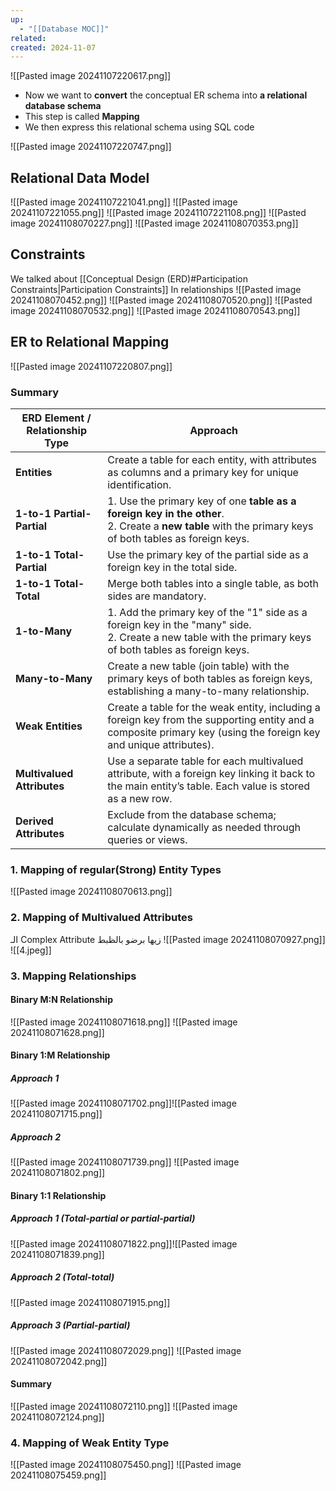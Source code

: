 ```yaml
---
up:
  - "[[Database MOC]]"
related: 
created: 2024-11-07
---
```

![[Pasted image 20241107220617.png]]
- Now we want to **convert** the conceptual ER schema into **a relational database schema**
- This step is called **Mapping**
- We then express this relational schema using SQL code

![[Pasted image 20241107220747.png]]
## Relational Data Model
![[Pasted image 20241107221041.png]]
![[Pasted image 20241107221055.png]]
![[Pasted image 20241107221108.png]]
![[Pasted image 20241108070227.png]]
![[Pasted image 20241108070353.png]]
## Constraints
We talked about [[Conceptual Design (ERD)#Participation Constraints|Participation Constraints]] In relationships
![[Pasted image 20241108070452.png]]
![[Pasted image 20241108070520.png]]
![[Pasted image 20241108070532.png]]
![[Pasted image 20241108070543.png]]

## ER to Relational Mapping
![[Pasted image 20241107220807.png]]
### **Summary**


| ERD Element / Relationship Type | Approach                                                                                                                                                          |
| ------------------------------- | ----------------------------------------------------------------------------------------------------------------------------------------------------------------- |
| **Entities**                    | Create a table for each entity, with attributes as columns and a primary key for unique identification.                                                           |
| **1-to-1 Partial-Partial**      | 1. Use the primary key of one **table** **as a foreign key in the other**.<br> 2. Create a **new table** with the primary keys of both tables as foreign keys.    |
| **1-to-1 Total-Partial**        | Use the primary key of the partial side as a foreign key in the total side.                                                                                       |
| **1-to-1 Total-Total**          | Merge both tables into a single table, as both sides are mandatory.                                                                                               |
| **1-to-Many**                   | 1. Add the primary key of the "1" side as a foreign key in the "many" side.<br> 2. Create a new table with the primary keys of both tables as foreign keys.       |
| **Many-to-Many**                | Create a new table (join table) with the primary keys of both tables as foreign keys, establishing a many-to-many relationship.                                   |
| **Weak Entities**               | Create a table for the weak entity, including a foreign key from the supporting entity and a composite primary key (using the foreign key and unique attributes). |
| **Multivalued Attributes**      | Use a separate table for each multivalued attribute, with a foreign key linking it back to the main entity’s table. Each value is stored as a new row.            |
| **Derived Attributes**          | Exclude from the database schema; calculate dynamically as needed through queries or views.                                                                       |

### 1. Mapping of regular(Strong) Entity Types
![[Pasted image 20241108070613.png]]
### 2. Mapping of Multivalued Attributes
الـ Complex Attribute زيها برضو بالظبط
![[Pasted image 20241108070927.png]]
![[4.jpeg]]
### 3. Mapping Relationships
#### Binary M:N Relationship
![[Pasted image 20241108071618.png]]
![[Pasted image 20241108071628.png]]
#### Binary 1:M Relationship
##### Approach 1
![[Pasted image 20241108071702.png]]![[Pasted image 20241108071715.png]]
##### Approach 2
![[Pasted image 20241108071739.png]]
![[Pasted image 20241108071802.png]]
#### Binary 1:1 Relationship
##### Approach 1 (Total-partial or partial-partial)
![[Pasted image 20241108071822.png]]![[Pasted image 20241108071839.png]]
##### Approach 2 (Total-total)
![[Pasted image 20241108071915.png]]
##### Approach 3 (Partial-partial)
![[Pasted image 20241108072029.png]]
![[Pasted image 20241108072042.png]]
#### Summary
![[Pasted image 20241108072110.png]]
![[Pasted image 20241108072124.png]]
### 4. Mapping of Weak Entity Type
![[Pasted image 20241108075450.png]]
![[Pasted image 20241108075459.png]]